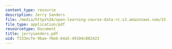 ```yaml
---
content_type: resource
description: Jerry Sanders
file: /media/https%3A/open-learning-course-data-rc.s3.amazonaws.com/15-394-designing-and-leading-the-entrepreneurial-organization-spring-2003/f333ecfe9bae76eb64a549104c802423_jerrysanders.pdf
file_type: application/pdf
resourcetype: Document
title: jerrysanders.pdf
uid: f333ecfe-9bae-76eb-64a5-49104c802423
---
```

